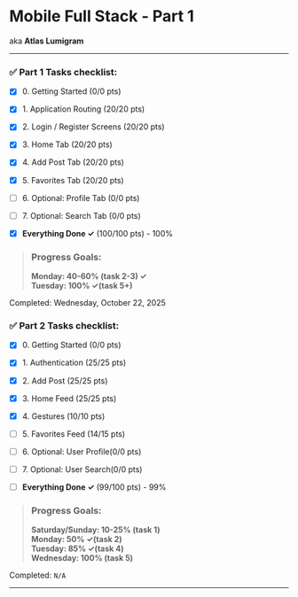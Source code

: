 # Mobile Full Stack - Part 1
aka **Atlas Lumigram**

----

### ✅ Part 1 Tasks checklist:
- [X] ​0. Getting Started (0/0 pts)
- [X] ​1. Application Routing (20/20 pts)
- [X] ​2. Login / Register Screens (20/20 pts)
- [X] ​3. Home Tab (20/20 pts)
- [X] ​4. Add Post Tab (20/20 pts)
- [X] ​5. Favorites Tab (20/20 pts)


- [ ] ​6. Optional: Profile Tab (0/0 pts)
- [ ] ​7. Optional: Search Tab (0/0 pts)


- [X] **Everything Done ✓** (100/100 pts) - 100%

>### Progress Goals:
><strong>Monday: 40-60% (task 2-3) ✓</strong>  
<strong>Tuesday: 100% ✓(task 5+)</strong> 

Completed: Wednesday, October 22, 2025


### ✅ Part 2 Tasks checklist:
- [X] ​0. Getting Started (0/0 pts)
- [X] ​1. Authentication (25/25 pts)
- [X] ​2. Add Post (25/25 pts)
- [X] ​3. Home Feed (25/25 pts)
- [X] ​4. Gestures (10/10 pts)
- [ ] ​5. Favorites Feed (14/15 pts)


- [ ] ​6. Optional: User Profile(0/0 pts)
- [ ] ​7. Optional: User Search(0/0 pts)


- [ ] **Everything Done ✓** (99/100 pts) - 99%

>### Progress Goals:
><strong>Saturday/Sunday: 10-25% (task 1)</strong>  
<strong>Monday: 50% ✓(task 2)</strong>  
<strong>Tuesday: 85% ✓(task 4)</strong>  
<strong>Wednesday: 100% (task 5)</strong>

Completed: `N/A`

---
